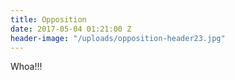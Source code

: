 ```yaml
---
title: Opposition
date: 2017-05-04 01:21:00 Z
header-image: "/uploads/opposition-header23.jpg"
---
```


Whoa!!!